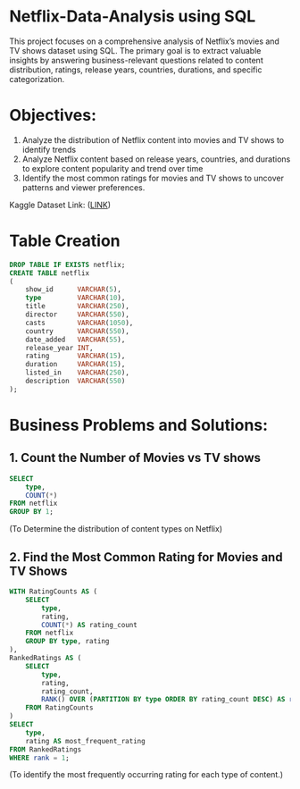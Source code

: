 # Netflix-Data-Analysis using SQL
This project focuses on a comprehensive analysis of Netflix’s movies and TV shows dataset using SQL. The primary goal is to extract valuable insights by answering business-relevant questions related to content distribution, ratings, release years, countries, durations, and specific categorization.

# Objectives:
1. Analyze the distribution of Netflix content into movies and TV shows to identify trends
2. Analyze Netflix content based on release years, countries, and durations to explore content popularity and trend over time
3. Identify the most common ratings for movies and TV shows to uncover patterns and viewer preferences.

Kaggle Dataset Link: ([LINK](https://www.kaggle.com/datasets/shivamb/netflix-shows?resource=download))

# Table Creation
```sql
DROP TABLE IF EXISTS netflix;
CREATE TABLE netflix
(
    show_id      VARCHAR(5),
    type         VARCHAR(10),
    title        VARCHAR(250),
    director     VARCHAR(550),
    casts        VARCHAR(1050),
    country      VARCHAR(550),
    date_added   VARCHAR(55),
    release_year INT,
    rating       VARCHAR(15),
    duration     VARCHAR(15),
    listed_in    VARCHAR(250),
    description  VARCHAR(550)
);
```

# Business Problems and Solutions:
## 1. Count the Number of Movies vs TV shows

```sql
SELECT 
    type,
    COUNT(*)
FROM netflix
GROUP BY 1;
```
(To Determine the distribution of content types on Netflix)
## 2. Find the Most Common Rating for Movies and TV Shows

```sql
WITH RatingCounts AS (
    SELECT 
        type,
        rating,
        COUNT(*) AS rating_count
    FROM netflix
    GROUP BY type, rating
),
RankedRatings AS (
    SELECT 
        type,
        rating,
        rating_count,
        RANK() OVER (PARTITION BY type ORDER BY rating_count DESC) AS rank
    FROM RatingCounts
)
SELECT 
    type,
    rating AS most_frequent_rating
FROM RankedRatings
WHERE rank = 1;
```
(To identify the most frequently occurring rating for each type of content.)

